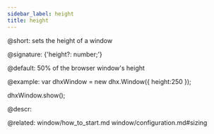 ```yaml
---
sidebar_label: height
title: height
---          
```


@short: sets the height of a window

@signature: {'height?: number;'}

@default: 50% of the browser window's height

@example:
var dhxWindow = new dhx.Window({
    height:250
});

dhxWindow.show();


@descr: 

@related: window/how_to_start.md
window/configuration.md#sizing
